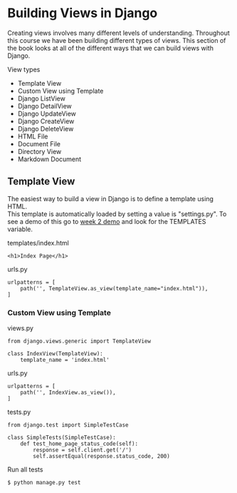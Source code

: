 # Building Views in Django

Creating views involves many different levels of understanding.  Throughout this course
we have been building different types of views.  This section of the book looks at all
of the different ways that we can build views with Django.


View types

* Template View
* Custom View using Template
* Django ListView
* Django DetailView
* Django UpdateView
* Django CreateView
* Django DeleteView
* HTML File
* Document File
* Directory View
* Markdown Document



## Template View

The easiest way to build a view in Django is to define a template using HTML.  
This template is automatically loaded by setting a value is "settings.py".   To
see a demo of this go to 
[week 2 demo](https://github.com/Mark-Seaman/BACS350/blob/main/week2/Pages/config/settings.py) and
look for the TEMPLATES variable.


templates/index.html

    <h1>Index Page</h1>


urls.py

    urlpatterns = [
        path('', TemplateView.as_view(template_name="index.html")),
    ]



### Custom View using Template

views.py

    from django.views.generic import TemplateView

    class IndexView(TemplateView):
        template_name = 'index.html'


urls.py

    urlpatterns = [
        path('', IndexView.as_view()),
    ]


tests.py

    from django.test import SimpleTestCase

    class SimpleTests(SimpleTestCase):
        def test_home_page_status_code(self):
            response = self.client.get('/')
            self.assertEqual(response.status_code, 200)


Run all tests

    $ python manage.py test


